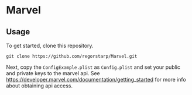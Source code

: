 # Marvel

## Usage

To get started, clone this repository.

```
git clone https://github.com/regorstarp/Marvel.git
```

Next, copy the `ConfigExample.plist` as `Config.plist` and set your public and private keys to the marvel api. 
See https://developer.marvel.com/documentation/getting_started for more info about obtaining api access.
